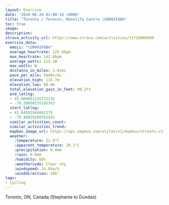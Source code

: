 ```yaml
---
layout: Exercise
date: '2024-06-24 01:00:18 +0000'
title: "Toronto / Toronto, Manulife Centre \U0001F6B4"
toc: true
image:
description:
strava_activity_url: https://www.strava.com/activities/11726089600
exercise_data:
  emoji: "\U0001F6B4"
  average_heartrate: 125.6bpm
  max_heartrate: 143.0bpm
  average_watts: 115.3W
  max_watts: W
  distance_in_miles: 2.61mi
  pace_per_mile: 5m40s/mi
  elevation_high: 115.7m
  elevation_low: 88.0m
  total_elevation_gain_in_feet: 90.2ft
  end_latlng:
  - 43.669851226732135
  - -79.38800155185163
  start_latlng:
  - 43.64582944661379
  - -79.40029260702431
  similar_activities_count:
  similar_activities_trend:
  mapbox_image_url: https://api.mapbox.com/styles/v1/mapbox/streets-v11/static/path-5+787af2-1.0(urkiGltrcNk%40sEC%5DuAoL%7BB_QIa%40CGGA%5DD%5BHwBz%40E%3FaD%7C%40K%3FICIQQcAu%40cG%5BwCm%40%5EkCx%40%7B%40ZQJIR%3FPR%60BBj%40AHGLUN%7DNlEu%5BxJm%40VWNKN%5Dp%40UT_%40Tk%40RcRvF%7BBv%40wElAmEvAaI%60CoAb%40SDQAMMKg%40gDuX_Fs%5E),pin-s-s+e5b22e(-79.39927,43.64603),pin-s-f+89ae00(-79.39025999999997,43.669500000000006)/auto/800x800?access_token=pk.eyJ1Ijoiam9zaGJlY2ttYW4iLCJhIjoiY205eWR2aDd1MWZ6djJrbXc4a3M0bWZleiJ9.XiG9OWkNcZk2QzjJbxLB4A
  weather:
    :temperature: 21.9°C
    :apparent_temperature: 20.1°C
    :precipitation: 0.0mm
    :rain: 0.0mm
    :humidity: 66%
    :weathercode: Clear sky
    :windspeed: 24.8km/h
    :winddirection: 296°
tags:
- cycling
---
```

Toronto, ON, Canada (Stephanie to Dundas)
